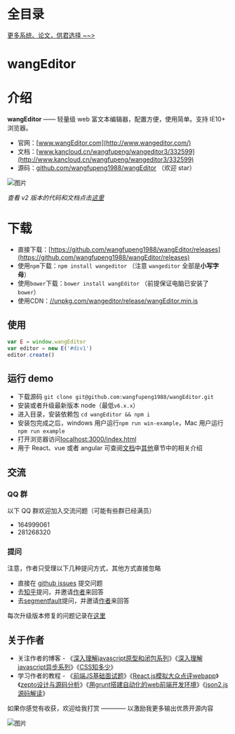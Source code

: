 # 全目录

[更多系统、论文，供君选择 ~~>](https://www.yuque.com/wisebit/blog)

# wangEditor

# 介绍

**wangEditor** —— 轻量级 web 富文本编辑器，配置方便，使用简单。支持 IE10+ 浏览器。

- 官网：[www.wangEditor.com](http://www.wangeditor.com/)
- 文档：[www.kancloud.cn/wangfupeng/wangeditor3/332599](http://www.kancloud.cn/wangfupeng/wangeditor3/332599)
- 源码：[github.com/wangfupeng1988/wangEditor](https://github.com/wangfupeng1988/wangEditor) （欢迎 star）

![图片](http://images2015.cnblogs.com/blog/138012/201705/138012-20170530202905633-1840158981.png)

*查看 v2 版本的代码和文档点击[这里](https://github.com/wangfupeng1988/wangEditor/tree/v2)*


# 下载

- 直接下载：[https://github.com/wangfupeng1988/wangEditor/releases](https://github.com/wangfupeng1988/wangEditor/releases)
- 使用`npm`下载：`npm install wangeditor` （注意 `wangeditor` 全部是**小写字母**）
- 使用`bower`下载：`bower install wangEditor` （前提保证电脑已安装了`bower`）
- 使用CDN：[//unpkg.com/wangeditor/release/wangEditor.min.js](https://unpkg.com/wangeditor/release/wangEditor.min.js)


## 使用

```javascript
var E = window.wangEditor
var editor = new E('#div1')
editor.create()
```


## 运行 demo

- 下载源码 `git clone git@github.com:wangfupeng1988/wangEditor.git`
- 安装或者升级最新版本 node（最低`v6.x.x`）
- 进入目录，安装依赖包 `cd wangEditor && npm i`
- 安装包完成之后，windows 用户运行`npm run win-example`，Mac 用户运行`npm run example`
- 打开浏览器访问[localhost:3000/index.html](http://localhost:3000/index.html)
- 用于 React、vue 或者 angular 可查阅[文档](http://www.kancloud.cn/wangfupeng/wangeditor3/332599)中[其他](https://www.kancloud.cn/wangfupeng/wangeditor3/335783)章节中的相关介绍

## 交流

### QQ 群

以下 QQ 群欢迎加入交流问题（可能有些群已经满员）

- 164999061
- 281268320

### 提问

注意，作者只受理以下几种提问方式，其他方式直接忽略

- 直接在 [github issues](https://github.com/wangfupeng1988/wangEditor/issues) 提交问题
- 去[知乎](https://www.zhihu.com/)提问，并邀请[作者](https://www.zhihu.com/people/wang-fu-peng-54/activities)来回答
- 去[segmentfault](https://segmentfault.com)提问，并邀请[作者](https://segmentfault.com/u/wangfupeng1988)来回答

每次升级版本修复的问题记录在[这里](./ISSUE.md)

## 关于作者

- 关注作者的博客 - 《[深入理解javascript原型和闭包系列](http://www.cnblogs.com/wangfupeng1988/p/4001284.html)》《[深入理解javascript异步系列](https://github.com/wangfupeng1988/js-async-tutorial)》《[CSS知多少](http://www.cnblogs.com/wangfupeng1988/p/4325007.html)》 
- 学习作者的教程 - 《[前端JS基础面试题](http://coding.imooc.com/class/115.html)》《[React.js模拟大众点评webapp](http://coding.imooc.com/class/99.html)》《[zepto设计与源码分析](http://www.imooc.com/learn/745)》《[用grunt搭建自动化的web前端开发环境](http://study.163.com/course/courseMain.htm?courseId=1103003)》《[json2.js源码解读](http://study.163.com/course/courseMain.htm?courseId=691008)》

如果你感觉有收获，欢迎给我打赏 ———— 以激励我更多输出优质开源内容

![图片](https://camo.githubusercontent.com/e1558b631931e0a1606c769a61f48770cc0ccb56/687474703a2f2f696d61676573323031352e636e626c6f67732e636f6d2f626c6f672f3133383031322f3230313730322f3133383031322d32303137303232383131323233373739382d313530373139363634332e706e67)

